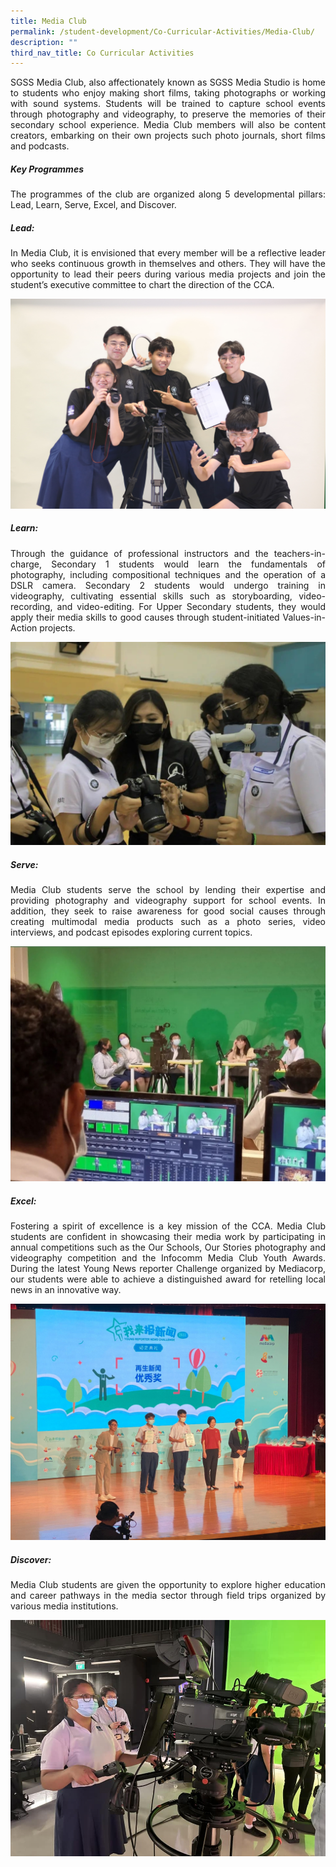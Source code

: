 ```yaml
---
title: Media Club
permalink: /student-development/Co-Curricular-Activities/Media-Club/
description: ""
third_nav_title: Co Curricular Activities
---
```

<p style="text-align: justify;">SGSS Media Club, also affectionately known as SGSS Media Studio is home to students 
who enjoy making short films, taking photographs or working with sound systems. 
Students will be trained to capture school events through photography and videography, 
to preserve the memories of their secondary school experience. Media Club members 
will also be content creators, embarking on their own projects such photo journals, 
short films and podcasts.
	
	
##### **Key Programmes**

<p style="text-align: justify;">
The programmes of the club are organized along 5 developmental pillars: Lead, Learn, Serve, Excel, and Discover.

##### **Lead:**
	
<p style="text-align: justify;">In Media Club, it is envisioned that every member will be a reflective leader who 
seeks continuous growth in themselves and others. They will have the opportunity to lead 
their peers during various media projects and join the student’s executive committee to 
chart the direction of the CCA.
	
![](/images/CCA%20Media%20Studio/Media%20Club%20-%20Lead.jpg)
	
##### **Learn:**
	

<p style="text-align: justify;">Through the guidance of professional instructors and the teachers-in-charge, 
Secondary 1 students would learn the fundamentals of photography, including 
compositional techniques and the operation of a DSLR camera. Secondary 2 students 
would undergo training in videography, cultivating essential skills such as storyboarding, 
video-recording, and video-editing. For Upper Secondary students, they would apply their 
media skills to good causes through student-initiated Values-in-Action projects.
	
![](/images/CCA%20Media%20Studio/Media%20Club%20-%20Learn.jpg)
	
##### **Serve:**
	
<p style="text-align: justify;">Media Club students serve the school by lending their expertise and providing 
photography and videography support for school events. In addition, they seek to raise 
awareness for good social causes through creating multimodal media products such as 
a photo series, video interviews, and podcast episodes exploring current topics.

![](/images/CCA%20Media%20Studio/Media%20Club%20-%20Serve.jpg)
	
##### **Excel:**
	
<p style="text-align: justify;">Fostering a spirit of excellence is a key mission of the CCA. Media Club students 
are confident in showcasing their media work by participating in annual competitions such 
as the Our Schools, Our Stories photography and videography competition and the 
Infocomm Media Club Youth Awards. During the latest Young News reporter Challenge 
organized by Mediacorp, our students were able to achieve a distinguished award for 
retelling local news in an innovative way.
	
![](/images/CCA%20Media%20Studio/Media%20Club%20-%20Excel.jpg)
	
##### **Discover:**
	
<p style="text-align: justify;">Media Club students are given the opportunity to explore higher education and 
career pathways in the media sector through field trips organized by various media 
institutions.
	
![](/images/CCA%20Media%20Studio/Media%20Club%20-%20Discover.jpg)
